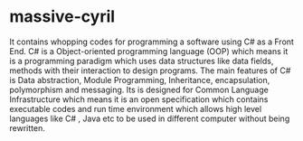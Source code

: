 massive-cyril
=============

It contains whopping codes for programming a software using C# as a Front End. C# is a Object-oriented programming language (OOP) which means it is a programming paradigm which uses data structures like data fields, methods with their interaction to design programs. The main features of C# is Data abstraction, Module Programming, Inheritance, encapsulation, polymorphism and messaging. Its is designed for Common Language Infrastructure which means it is an open specification which contains executable codes and run time environment which allows high level languages like C# , Java etc to be used in different computer without being rewritten. 